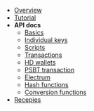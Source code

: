 <!-- docs/_sidebar.md -->

* [Overview](../README.md)
* [Tutorial](../tutorial/README.md)
* **API docs**
  * [Basics](README.md)
  * [Individual keys](keys.md)
  * [Scripts](scripts.md)
  * [Transactions](transaction.md)
  * [HD wallets](hdwallet.md)
  * [PSBT transaction](psbt.md)
  * [Electrum](electrum.md)
  * [Hash functions](hash.md)
  * [Conversion functions](conversion.md)
* [Recepies](../recepies/README.md)
